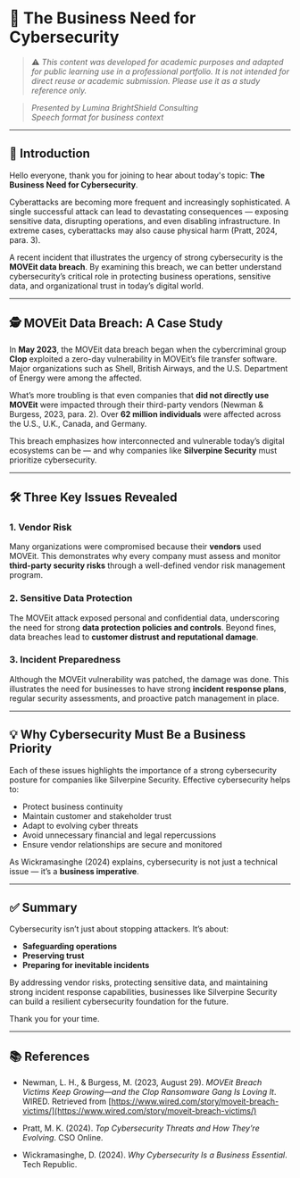 # 🎤 The Business Need for Cybersecurity

> ⚠️ _This content was developed for academic purposes and adapted for public learning use in a professional portfolio. It is not intended for direct reuse or academic submission. Please use it as a study reference only._

> _Presented by Lumina BrightShield Consulting_  
> _Speech format for business context_

---

## 👋 Introduction

Hello everyone, thank you for joining to hear about today's topic: **The Business Need for Cybersecurity**.

Cyberattacks are becoming more frequent and increasingly sophisticated. A single successful attack can lead to devastating consequences — exposing sensitive data, disrupting operations, and even disabling infrastructure. In extreme cases, cyberattacks may also cause physical harm (Pratt, 2024, para. 3).

A recent incident that illustrates the urgency of strong cybersecurity is the **MOVEit data breach**. By examining this breach, we can better understand cybersecurity’s critical role in protecting business operations, sensitive data, and organizational trust in today’s digital world.

---

## 🕵️ MOVEit Data Breach: A Case Study

In **May 2023**, the MOVEit data breach began when the cybercriminal group **Clop** exploited a zero-day vulnerability in MOVEit’s file transfer software. Major organizations such as Shell, British Airways, and the U.S. Department of Energy were among the affected.

What’s more troubling is that even companies that **did not directly use MOVEit** were impacted through their third-party vendors (Newman & Burgess, 2023, para. 2). Over **62 million individuals** were affected across the U.S., U.K., Canada, and Germany.

This breach emphasizes how interconnected and vulnerable today’s digital ecosystems can be — and why companies like **Silverpine Security** must prioritize cybersecurity.

---

## 🛠️ Three Key Issues Revealed

### 1. **Vendor Risk**

Many organizations were compromised because their **vendors** used MOVEit. This demonstrates why every company must assess and monitor **third-party security risks** through a well-defined vendor risk management program.

### 2. **Sensitive Data Protection**

The MOVEit attack exposed personal and confidential data, underscoring the need for strong **data protection policies and controls**. Beyond fines, data breaches lead to **customer distrust and reputational damage**.

### 3. **Incident Preparedness**

Although the MOVEit vulnerability was patched, the damage was done. This illustrates the need for businesses to have strong **incident response plans**, regular security assessments, and proactive patch management in place.

---

## 💡 Why Cybersecurity Must Be a Business Priority

Each of these issues highlights the importance of a strong cybersecurity posture for companies like Silverpine Security. Effective cybersecurity helps to:

- Protect business continuity  
- Maintain customer and stakeholder trust  
- Adapt to evolving cyber threats  
- Avoid unnecessary financial and legal repercussions  
- Ensure vendor relationships are secure and monitored

As Wickramasinghe (2024) explains, cybersecurity is not just a technical issue — it’s a **business imperative**.

---

## ✅ Summary

Cybersecurity isn’t just about stopping attackers. It’s about:

- **Safeguarding operations**
- **Preserving trust**
- **Preparing for inevitable incidents**

By addressing vendor risks, protecting sensitive data, and maintaining strong incident response capabilities, businesses like Silverpine Security can build a resilient cybersecurity foundation for the future.

Thank you for your time.

---

## 📚 References

- Newman, L. H., & Burgess, M. (2023, August 29). *MOVEit Breach Victims Keep Growing—and the Clop Ransomware Gang Is Loving It*. WIRED. Retrieved from [https://www.wired.com/story/moveit-breach-victims/](https://www.wired.com/story/moveit-breach-victims/)

- Pratt, M. K. (2024). *Top Cybersecurity Threats and How They’re Evolving*. CSO Online.

- Wickramasinghe, D. (2024). *Why Cybersecurity Is a Business Essential*. Tech Republic.

